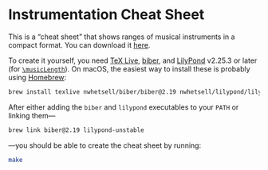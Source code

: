# Instrumentation Cheat Sheet

This is a “cheat sheet” that shows ranges of musical instruments in a compact format.
You can download it [here](https://github.com/nwhetsell/instrumentation-cheat-sheet/releases/download/v5/instrumentation-cheat-sheet.pdf).

To create it yourself, you need [TeX Live](https://tug.org/texlive/), [biber](https://sourceforge.net/projects/biblatex-biber/), and [LilyPond](https://lilypond.org) v2.25.3 or later (for [`\musicLength`](https://gitlab.com/lilypond/lilypond/-/commit/8c34733e3173649f7e66cbb07ce03225ca33c0e1)).
On macOS, the easiest way to install these is probably using [Homebrew](https://brew.sh):

```sh
brew install texlive nwhetsell/biber/biber@2.19 nwhetsell/lilypond/lilypond-unstable
```

After either adding the `biber` and `lilypond` executables to your `PATH` or linking them—

```sh
brew link biber@2.19 lilypond-unstable
```

—you should be able to create the cheat sheet by running:

```sh
make
```
